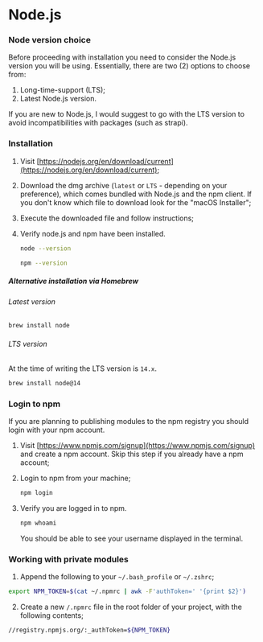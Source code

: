 # Node.js

### Node version choice

Before proceeding with installation you need to consider the Node.js version you will be using. Essentially, there are two (2) options to choose from:

1. Long-time-support (LTS);
2. Latest Node.js version.

If you are new to Node.js, I would suggest to go with the LTS version to avoid incompatibilities with packages (such as strapi).

### Installation

1. Visit [https://nodejs.org/en/download/current](https://nodejs.org/en/download/current);
2. Download the dmg archive (`latest` or `LTS` - depending on your preference), which comes bundled with Node.js and the npm client. If you don't know which file to download look for the "macOS Installer";
3. Execute the downloaded file and follow instructions;
4. Verify node.js and npm have been installed.

   ```bash
   node --version
   ```

   ```bash
   npm --version
   ```

##### Alternative installation via Homebrew

###### Latest version

```bash
brew install node
```

###### LTS version

At the time of writing the LTS version is `14.x`.

```bash
brew install node@14
```

### Login to npm

If you are planning to publishing modules to the npm registry you should login with your npm account.

1. Visit [https://www.npmjs.com/signup](https://www.npmjs.com/signup) and create a npm account. Skip this step if you already have a npm account;
2. Login to npm from your machine;

   ```bash
   npm login
   ```

3. Verify you are logged in to npm.

   ```bash
   npm whoami
   ```

   You should be able to see your username displayed in the terminal.

### Working with private modules

1. Append the following to your `~/.bash_profile` or `~/.zshrc`;

```bash
export NPM_TOKEN=$(cat ~/.npmrc | awk -F'authToken=' '{print $2}')
```

2. Create a new `/.npmrc` file in the root folder of your project, with the following contents;

```bash
//registry.npmjs.org/:_authToken=${NPM_TOKEN}
```
